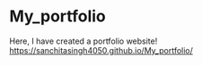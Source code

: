 # My_portfolio
Here, I have created a portfolio website!
https://sanchitasingh4050.github.io/My_portfolio/
